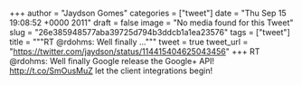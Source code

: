 
+++
author = "Jaydson Gomes"
categories = ["tweet"]
date = "Thu Sep 15 19:08:52 +0000 2011"
draft = false
image = "No media found for this Tweet"
slug = "26e385948577aba39725d794b3ddcb1a1ea23576"
tags = ["tweet"]
title = """RT @rdohms: Well finally ..."""
tweet = true
tweet_url = "https://twitter.com/jaydson/status/114415404625043456"
+++
RT @rdohms: Well finally Google release the Google+ API! http://t.co/SmOusMuZ let the client integrations begin!
